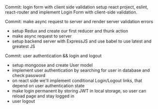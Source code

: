 Commit: login form with client side validation
setup react project, eslint, react-router and implement Login Form with client-side validation.

Commit: make async request to server and render server validation errors
- setup Redux and create our first reducer and thunk action
- make async request to server
- setup backend server with ExpressJS and use babel to use latest and greatest JS

Commit: user authentication && login and logout
- setup mongoose and create User model
- implement user authentication by searching for user in database and check password
- on react side we'll implement conditional Login/Logout links, that depend on user authentication state
- make login permanent by storing JWT in local storage, so user can reload page and stay logged in
- user logout
